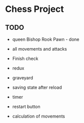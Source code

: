 # Chess Project

## TODO

* queen Bishop Rook Pawn - done
* all movements and attacks
* Finish check
* redux
* graveyard
* saving state after reload
* timer
* restart button

* calculation of movements